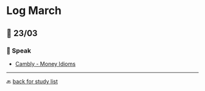# Log March

## 🎯 23/03

### 🎤 Speak

* [Cambly - Money Idioms](https://content.cambly.com/2017/01/06/lesson-10-money-idioms/)

---

🔙 [back for study list](../../studying-english.md)
